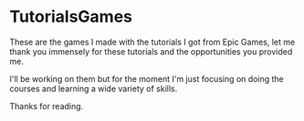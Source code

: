# TutorialsGames

These are the games I made with the tutorials I got from Epic Games, let me thank you immensely for these tutorials and the opportunities you provided me.

I'll be working on them but for the moment I'm just focusing on doing the courses and learning a wide variety of skills.

Thanks for reading.
 
